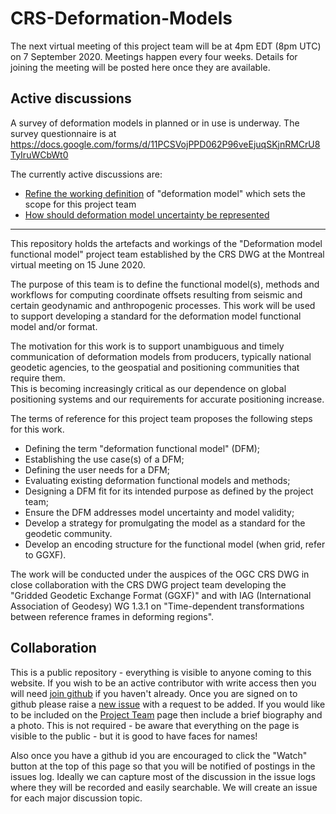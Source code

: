 CRS-Deformation-Models
======================

The next virtual meeting of this project team will be at 4pm EDT (8pm UTC) on 7 September 2020.  Meetings happen every four weeks. Details for joining the meeting will be posted here once they are available.

## Active discussions

A survey of deformation models in planned or in use is underway.  The survey questionnaire is at https://docs.google.com/forms/d/11PCSVojPPD062P96veEjuqSKjnRMCrU8TyIruWCbWt0

The currently active discussions are:

* [Refine the working definition](https://github.com/opengeospatial/CRS-Deformation-Models/issues/3) of "deformation model" which sets the scope for this project team
* [How should deformation model uncertainty be represented](https://github.com/opengeospatial/CRS-Deformation-Models/issues/9) 

______

This repository holds the artefacts and workings of the "Deformation model functional model" project team established by the CRS DWG at the Montreal virtual meeting on 15 June 2020. 

The purpose of this team is to define the functional model(s), methods and workflows for computing coordinate offsets resulting from seismic and certain geodynamic and anthropogenic processes.  This work will be used to support developing
a standard for the deformation model functional model and/or format.

The motivation for this work is to support unambiguous and timely communication of deformation models from producers, typically national geodetic agencies, to the geospatial and positioning communities that require them.  
This is becoming increasingly critical as our dependence on global positioning systems and our requirements for accurate positioning increase.

The terms of reference for this project team proposes the following steps for this work. 

* Defining the term "deformation functional model" (DFM);
* Establishing the use case(s) of a DFM;
* Defining the user needs for a DFM;
* Evaluating existing deformation functional models and methods;
* Designing a DFM fit for its intended purpose as defined by the project team; 
* Ensure the DFM addresses model uncertainty and model validity;
* Develop a strategy for promulgating the model as a standard for the geodetic community.
* Develop an encoding structure for the functional model (when grid, refer to GGXF).

The work will be conducted under the auspices of the OGC CRS DWG in close collaboration with the CRS DWG project team developing the "Gridded Geodetic Exchange Format (GGXF)" and with IAG (International Association of Geodesy) WG 1.3.1 on "Time-dependent transformations between reference frames in deforming regions". 


## Collaboration

This is a public repository - everything is visible to anyone coming to this
website.  If you wish to be an active contributor with write access then you 
will need [join github](https://github.com/join) if you haven't already.  Once
you are signed on to github please raise a [new issue](https://github.com/opengeospatial/CRS-Deformation-Models/issues/new) with a request to be added.  If you would like to be included on the 
[Project Team](https://github.com/opengeospatial/CRS-Deformation-Models/wiki/Project-team) page then include a brief biography and a photo.  This is not 
required - be aware that everything on the page is visible to the public -  but it is good to have faces for names!  

Also once you have a github id you are encouraged to click the "Watch" button at the top of this page so that you will be notified of postings in the issues log.  Ideally we can capture most of the discussion in the issue logs where they will be recorded and easily searchable.  We will create an issue for each major discussion topic.


